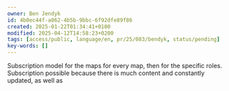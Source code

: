 ```yaml
---
owner: Ben Jendyk
id: 4b0ec44f-a062-4b5b-9bbc-6f92dfe89f86
created: 2025-01-22T01:34:41+0100
modified: 2025-04-12T14:58:23+0200
tags: [access/public, language/en, pr/25/083/bendyk, status/pending]
key-words: []
---
```


Subscription model for the maps for every map, then for the specific roles. Subscription possible because there is much content and constantly updated, as well as 